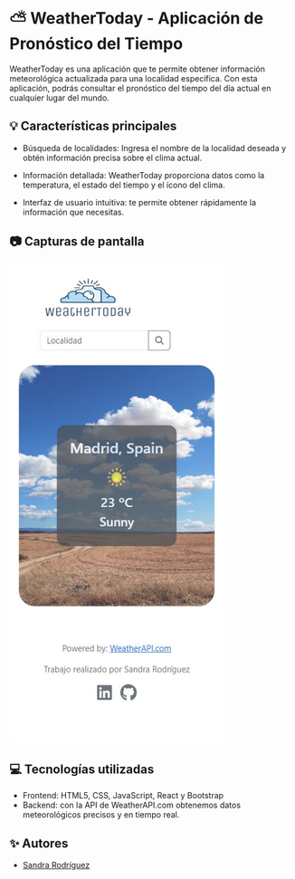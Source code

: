 # ⛅ WeatherToday - Aplicación de Pronóstico del Tiempo

WeatherToday es una aplicación que te permite obtener información meteorológica actualizada para una localidad específica. Con esta aplicación, podrás consultar el pronóstico del tiempo del día actual en cualquier lugar del mundo.

## 💡 Características principales

- Búsqueda de localidades: Ingresa el nombre de la localidad deseada y obtén información precisa sobre el clima actual.

- Información detallada: WeatherToday proporciona datos como la temperatura, el estado del tiempo y el ícono del clima.

- Interfaz de usuario intuitiva: te permite obtener rápidamente la información que necesitas.

## 📷 Capturas de pantalla

![WeatherToday](weathertoday_cap1.JPG)

## 💻 Tecnologías utilizadas

- Frontend: HTML5, CSS, JavaScript, React y Bootstrap
- Backend: con la API de WeatherAPI.com obtenemos datos meteorológicos precisos y en tiempo real.

## ✨ Autores

- [Sandra Rodríguez](https://github.com/srdgz)
